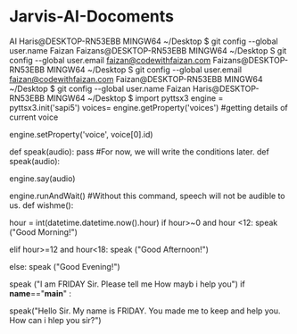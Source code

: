 # Jarvis-AI-Docoments
AI
Haris@DESKTOP-RN53EBB MINGW64 ~/Desktop 
$ git config --global user.name Faizan
Faizans@DESKTOP-RN53EBB MINGW64 ~/Desktop 
S git config --global user.email faizan@codewithfaizan.com 
Faizans@DESKTOP-RN53EBB MINGW64 ~/Desktop 
S git config --global user.email faizan@codewithfaizan.com 
Faizan@DESKTOP-RN53EBB MINGW64 ~/Desktop 
$ git config --global user.name Faizan
Haris@DESKTOP-RN53EBB MINGW64 ~/Desktop
$
import pyttsx3
engine = pyttsx3.init('sapi5')
voices= engine.getProperty('voices') #getting details of current voice


engine.setProperty('voice', voice[0].id)


def speak(audio):
       pass      #For now, we will write the conditions later.
def speak(audio):

engine.say(audio) 

engine.runAndWait() #Without this command, speech will not be audible to us.
def wishme():

hour = int(datetime.datetime.now().hour)
if hour>~0 and hour <12:
 speak ("Good Morning!")
 
elif hour>=12 and hour<18:
speak ("Good Afternoon!")

else:
speak ("Good Evening!")

speak ("I am FRIDAY Sir. Please tell me How mayb i help you")
if __name__=="__main__" :

speak("Hello Sir. My name is FRIDAY. You made me to keep and help you. How can i hlep you sir?")
